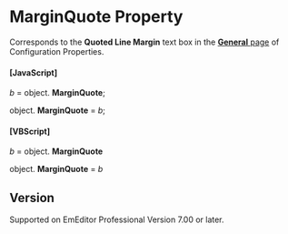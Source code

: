 # MarginQuote Property

Corresponds to the **Quoted Line Margin** text box in the
[**General** page](../../dlg/properties/general/index) of Configuration Properties.

#### \[JavaScript\]

_b_ =
object. **MarginQuote**;

object. **MarginQuote** = _b_;

#### \[VBScript\]

_b_ =
object. **MarginQuote**

object. **MarginQuote** = _b_

## Version

Supported on EmEditor Professional Version 7.00 or later.